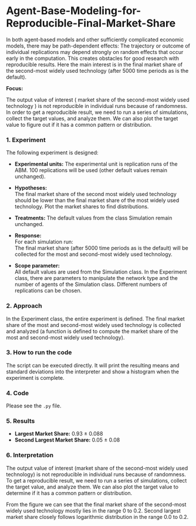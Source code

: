 # Agent-Base-Modeling-for-Reproducible-Final-Market-Share

In both agent-based models and other sufficiently complicated economic models, there may be path-dependent effects: The trajectory or outcome of individual replications may depend strongly on random effects that occur early in the computation. This creates obstacles for good research with reproducible results. Here the main interest is in the final market share of the second-most widely used technology (after 5000 time periods as is the default).

**Focus:**

The output value of interest ( market share of the second-most widely used technology ) is not reproducible in individual runs because of randomness. In order to get a reproducible result, we need to run a series of simulations, collect the target values, and analyze them. We can also plot the target value to figure out if it has a common pattern or distribution.

### 1. Experiment
The following experiment is designed:

- **Experimental units:** The experimental unit is replication runs of the ABM. 100 replications will be used (other default values remain unchanged).

- **Hypotheses:**  
  The final market share of the second most widely used technology should be lower than the final market share of the most widely used technology. Plot the market shares to find distributions.

- **Treatments:** The default values from the class Simulation remain unchanged.

- **Response:**  
  For each simulation run:  
  The final market share (after 5000 time periods as is the default) will be collected for the most and second-most widely used technology.

- **Scope parameter:**  
  All default values are used from the Simulation class. In the Experiment class, there are parameters to manipulate the network type and the number of agents of the Simulation class. Different numbers of replications can be chosen.

### 2. Approach
In the Experiment class, the entire experiment is defined. The final market share of the most and second-most widely used technology is collected and analyzed (a function is defined to compute the market share of the most and second-most widely used technology).

### 3. How to run the code
The script can be executed directly. It will print the resulting means and standard deviations into the interpreter and show a histogram when the experiment is complete.

### 4. Code
Please see the `.py` file.

### 5. Results
- **Largest Market Share:** 0.93 ± 0.088  
- **Second Largest Market Share:** 0.05 ± 0.08  

### 6. Interpretation
The output value of interest (market share of the second-most widely used technology) is not reproducible in individual runs because of randomness.  
To get a reproducible result, we need to run a series of simulations, collect the target value, and analyze them. We can also plot the target value to determine if it has a common pattern or distribution.

From the figure we can see that the final market share of the second-most widely used technology mostly lies in the range 0 to 0.2.  Second largest market share closely follows logarithmic distribution in the range 0.0 to 0.2.
